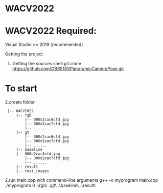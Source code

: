 # WACV2022
# WACV2022 Required:
Visual Studio >= 2019 (recommended)

Getting the project
1. Getting the sources shell
git clone https://github.com/CBS5181/PanoramicCameraPose.git

# To start
2.create folder 
```
 |-- WACV2022
     |-- rgb
         |-- 000d2cac6cfd.jpg
         |-- 000d2cac7cfd.jpg
         |-- ......
     |-- gt
         |-- 000d2cac6cfd.jpg
         |-- 000d2cac7cfd.jpg
         |-- ......
     |-- baseline
	 |-- 000d2cac6cfd.jpg
         |-- 000d2cac7cfd.jpg
         |-- ......
     |-- result
     |-- test_images
```

2.run main.cpp with command-line arguments
g++ -o myprogram main.cpp
./myprogram 0 .\\rgb\\ .\\gt\\ .\\baseline\\ .\\result\\ 
